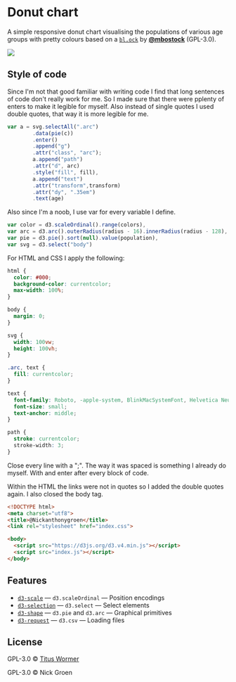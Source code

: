 # Donut chart

A simple responsive donut chart visualising the populations of various age
groups with pretty colours based on a [`bl.ock`][block]
by [**@mbostock**][block-author] (GPL-3.0).

[![][cover]][url]



## Style of code

Since I'm not that good familiar with writing code I find that long sentences of code don't really work for me. So I made sure that there were pplenty of enters to make it legible for myself. Also instead of single quotes I used double quotes, that way it is more legible for me.

```js
var a = svg.selectAll(".arc")
        .data(pie(c))
        .enter()
        .append("g")
        .attr("class", "arc");
        a.append("path")
        .attr("d", arc)
        .style("fill", fill),
        a.append("text")
        .attr("transform",transform)
        .attr("dy", ".35em")
        .text(age)
```

Also since I'm a noob, I use var for every variable I define.

```js
var color = d3.scaleOrdinal().range(colors),
var arc = d3.arc().outerRadius(radius - 16).innerRadius(radius - 128),
var pie = d3.pie().sort(null).value(population),
var svg = d3.select("body")
```

For HTML and CSS I apply the following:

```css
html {
  color: #000;
  background-color: currentcolor;
  max-width: 100%;
}

body {
  margin: 0;
}

svg {
  width: 100vw;
  height: 100vh;
}

.arc, text {
  fill: currentcolor;
}

text {
  font-family: Roboto, -apple-system, BlinkMacSystemFont, Helvetica Neue, Segoe UI, Oxygen, Ubuntu, Cantarell, Open Sans, sans-serif;
  font-size: small;
  text-anchor: middle;
}

path {
  stroke: currentcolor;
  stroke-width: 3;
}

```

Close every line with a ";". The way it was spaced is something I already do myself. With and enter after every block of code.


Within the HTML the links were not in quotes so I added the double quotes again. I also closed the body tag.

```html
<!DOCTYPE html>
<meta charset="utf8">
<title>@Nickanthonygroen</title>
<link rel="stylesheet" href="index.css">

<body>
  <script src="https://d3js.org/d3.v4.min.js"></script>
  <script src="index.js"></script>
</body>

```



## Features

*   [`d3-scale`](https://github.com/d3/d3-scale#api-reference)
    — `d3.scaleOrdinal`
    — Position encodings
*   [`d3-selection`](https://github.com/d3/d3-selection#api-reference)
    — `d3.select`
    — Select elements
*   [`d3-shape`](https://github.com/d3/d3-shape#api-reference)
    — `d3.pie` and `d3.arc`
    — Graphical primitives
*   [`d3-request`](https://github.com/d3/d3-request#api-reference)
    — `d3.csv`
    — Loading files

## License

GPL-3.0 © [Titus Wormer](https://github.com/wooorm)

GPL-3.0 © Nick Groen



[block]: https://bl.ocks.org/mbostock/3887193

[block-author]: https://github.com/mbostock

[cover]: preview.png

[url]: https://cmda-tt.github.io/course-17-18/class-2-style/Nickanthonygroen

